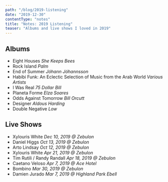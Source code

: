 ```yaml
---
path: "/blog/2019-listening"
date: "2019-12-30"
contentType: "notes"
title: "Notes: 2019 Listening"
teaser: "Albums and live shows I loved in 2019"
---
```


## Albums

- Eight Houses <cite>She Keeps Bees</cite>
- Rock Island <cite>Palm</cite>
- End of Summer <cite>Jóhann Jóhannsson</cite>
- Habibi Funk: An Eclectic Selection of Music from the Arab World <cite>Various Artists</cite>
- I Was Real <cite>75 Dollar Bill</cite>
- Planeta Forme <cite>Elza Soares</cite>
- Odds Against Tomorrow <cite>Bill Orcutt</cite>
- Designer <cite>Aldous Harding</cite>
- Double Negative <cite>Low</cite>

## Live Shows

- Xylouris White <cite>Dec 10, 2019 @ Zebulon</cite>
- Daniel Higgs <cite>Oct 13, 2019 @ Zebulon</cite>
- Arto Lindsay <cite>Oct 12, 2019 @ Zebulon</cite>
- Xylouris White <cite>Apr 21, 2019 @ Zebulon</cite>
- Tim Rutili / Randy Randall <cite>Apr 18, 2019 @ Zebulon</cite>
- Caetano Veloso <cite>Apr 7, 2019 @ Ace Hotel</cite>
- Bombino <cite>Mar 30, 2019 @ Zebulon</cite>
- Damien Jurado <cite>Mar 7, 2019 @ Highland Park Ebell</cite>